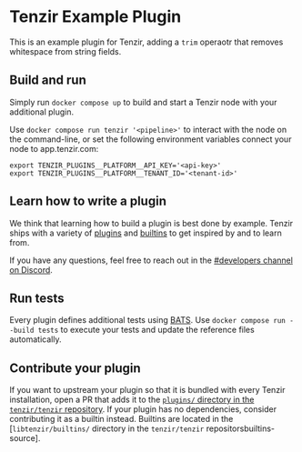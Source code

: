 # Tenzir Example Plugin

This is an example plugin for Tenzir, adding a `trim` operaotr that removes
whitespace from string fields.

## Build and run

Simply run `docker compose up` to build and start a Tenzir node with your
additional plugin.

Use `docker compose run tenzir '<pipeline>'` to interact with the node on the
command-line, or set the following environment variables connect your node to
app.tenzir.com:

```
export TENZIR_PLUGINS__PLATFORM__API_KEY='<api-key>'
export TENZIR_PLUGINS__PLATFORM__TENANT_ID='<tenant-id>'
```

## Learn how to write a plugin

We think that learning how to build a plugin is best done by example. Tenzir
ships with a variety of [plugins][plugins-source] and
[builtins][builtins-source] to get inspired by and to learn from.

If you have any questions, feel free to reach out in the [#developers channel
on Discord][discord].

## Run tests

Every plugin defines additional tests using
[BATS](https://bats-core.readthedocs.io/en/stable/writing-tests.html). Use
`docker compose run --build tests` to execute your tests and update the
reference files automatically.

## Contribute your plugin

If you want to upstream your plugin so that it is bundled with every Tenzir
installation, open a PR that adds it to the [`plugins/` directory in the
`tenzir/tenzir` repository][plugins-source]. If your  plugin has no
dependencies, consider contributing it as a builtin instead. Builtins are
located in the [`libtenzir/builtins/` directory in the `tenzir/tenzir`
repositorsbuiltins-source].

[plugins-source]: https://github.com/tenzir/tenzir/tree/main/plugins
[builtins-source]: https://github.com/tenzir/tenzir/tree/main/libtenzir/builtins
[discord]: https://docs.tenzir.com/discord
